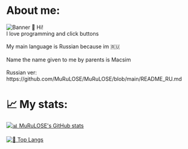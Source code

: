 <h1>About me:</h1>
<img src="https://x0.at/MRld.png" alt="Banner">
👋 Hi!
<br>I love programming and click buttons<br>
<br>My main language is Russian because im  🇷🇺<br>
<br>Name the name given to me by parents is Macsim<br>
<br>Russian ver: https://github.com/MuRuLOSE/MuRuLOSE/blob/main/README_RU.md<br>


<h1>📈 My stats:</h1>

[![📊 MuRuLOSE's GitHub stats](https://github-readme-stats.vercel.app/api?username=MuRuLOSE&show_icons=true&theme=radical)](https://github.com/anuraghazra/github-readme-stats) 

[![👅 Top Langs](https://github-readme-stats.vercel.app/api/top-langs/?username=MuRuLOSE&theme=highcontrast)](https://github.com/anuraghazra/github-readme-stats)
